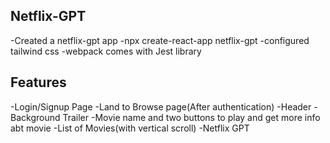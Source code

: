 ## Netflix-GPT
-Created a netflix-gpt app 
-npx create-react-app netflix-gpt
-configured tailwind css
-webpack comes with Jest library


## Features
-Login/Signup Page
-Land to Browse page(After authentication)
    -Header
    -Background Trailer
    -Movie name and two buttons to play and get more info abt movie
    -List of Movies(with vertical scroll)
-Netflix GPT 
